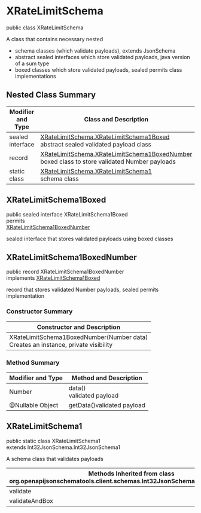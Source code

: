 # XRateLimitSchema
public class XRateLimitSchema<br>

A class that contains necessary nested
- schema classes (which validate payloads), extends JsonSchema
- abstract sealed interfaces which store validated payloads, java version of a sum type
- boxed classes which store validated payloads, sealed permits class implementations

## Nested Class Summary
| Modifier and Type | Class and Description |
| ----------------- | ---------------------- |
| sealed interface | [XRateLimitSchema.XRateLimitSchema1Boxed](#xratelimitschema1boxed)<br> abstract sealed validated payload class |
| record | [XRateLimitSchema.XRateLimitSchema1BoxedNumber](#xratelimitschema1boxednumber)<br> boxed class to store validated Number payloads |
| static class | [XRateLimitSchema.XRateLimitSchema1](#xratelimitschema1)<br> schema class |

## XRateLimitSchema1Boxed
public sealed interface XRateLimitSchema1Boxed<br>
permits<br>
[XRateLimitSchema1BoxedNumber](#xratelimitschema1boxednumber)

sealed interface that stores validated payloads using boxed classes

## XRateLimitSchema1BoxedNumber
public record XRateLimitSchema1BoxedNumber<br>
implements [XRateLimitSchema1Boxed](#xratelimitschema1boxed)

record that stores validated Number payloads, sealed permits implementation

### Constructor Summary
| Constructor and Description |
| --------------------------- |
| XRateLimitSchema1BoxedNumber(Number data)<br>Creates an instance, private visibility |

### Method Summary
| Modifier and Type | Method and Description |
| ----------------- | ---------------------- |
| Number | data()<br>validated payload |
| @Nullable Object | getData()validated payload |

## XRateLimitSchema1
public static class XRateLimitSchema1<br>
extends Int32JsonSchema.Int32JsonSchema1

A schema class that validates payloads

| Methods Inherited from class org.openapijsonschematools.client.schemas.Int32JsonSchema.Int32JsonSchema1 |
| ------------------------------------------------------------------ |
| validate                                                           |
| validateAndBox                                                     |
